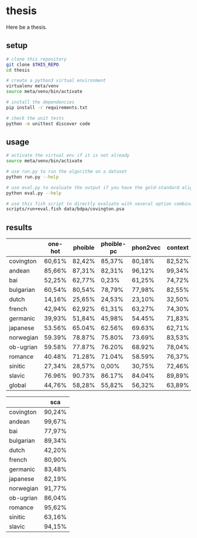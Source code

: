 # thesis

Here be a thesis.


## setup

```bash
# clone this repository
git clone $THIS_REPO
cd thesis

# create a python3 virtual environment
virtualenv meta/venv
source meta/venv/bin/activate

# install the dependencies
pip install -r requirements.txt

# check the unit tests
python -m unittest discover code
```


## usage

```bash
# activate the virtual env if it is not already
source meta/venv/bin/activate

# use run.py to run the algorithm on a dataset
python run.py --help

# use eval.py to evaluate the output if you have the gold-standard alignments
python eval.py --help

# use this fish script to directly evaluate with several option combinations
scripts/run+eval.fish data/bdpa/covington.psa
```


## results

|           | one-hot | phoible | phoible-pc | phon2vec | context | lstm    |
|-----------|---------|---------|------------|----------|---------|---------|
| covington |  60,61% |  82,42% |     85,37% |   80,18% |  82,52% |  81,30% |
| andean    |  85,66% |  87,31% |     82,31% |   96,12% |  99,34% |  99,17% |
| bai       |  52,25% |  62,77% |      0,23% |   61,25% |  74,72% |  64,68% |
| bulgarian |  60,54% |  80,54% |     78,79% |   77,98% |  82,55% |  85,94% |
| dutch     |  14,16% |  25,65% |     24,53% |   23,10% |  32,50% |  33,70% |
| french    |  42,94% |  62,92% |     61,31% |   63,27% |  74,30% |  76,83% |
| germanic  |  39,93% |  51,84% |     45,98% |   54.45% |  71,83% |  73,39% |
| japanese  |  53.56% |  65.04% |     62.56% |   69.63% |  62,71% |  72,79% |
| norwegian |  59.39% |  78.87% |     75.80% |   73.69% |  83,53% |  89,76% |
| ob-ugrian |  59.58% |  77.87% |     76.20% |   68.92% |  78,04% |  81,64% |
| romance   |  40.48% |  71.28% |     71.04% |   58.59% |  76,37% |  79,24% |
| sinitic   |  27,34% |  28,57% |      0,00% |   30,75% |  72,46% |  45,89% |
| slavic    |  76.96% |  90.73% |     86.17% |   84.04% |  89,89% |  96,81% |
| global    |  44,76% |  58,28% |     55,82% |   56,32% |  63,89% |  76,50% |

|           |     sca |
|-----------|---------|
| covington |  90,24% |
| andean    |  99,67% |
| bai       |  77,97% |
| bulgarian |  89,34% |
| dutch     |  42,20% |
| french    |  80,90% |
| germanic  |  83,48% |
| japanese  |  82,19% |
| norwegian |  91,77% |
| ob-ugrian |  86,04% |
| romance   |  95,62% |
| sinitic   |  63,16% |
| slavic    |  94,15% |
